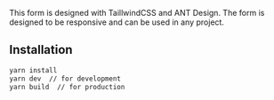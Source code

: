 This form is designed with TaillwindCSS and ANT Design. 
The form is designed to be responsive and can be used in any project.

## Installation
```bash
yarn install
yarn dev  // for development
yarn build  // for production
```